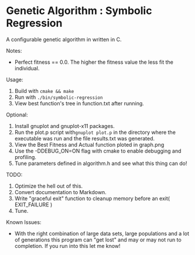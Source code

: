 Genetic Algorithm : Symbolic Regression
=================

A configurable genetic algorithm in written in C.

Notes:

- Perfect fitness == 0.0. The higher the fitness value the less fit the individual.

Usage:

1. Build with `cmake && make`
2. Run with `./bin/symbolic-regression`
3. View best function's tree in function.txt after running.

Optional:

1. Install gnuplot and gnuplot-x11 packages.
2. Run the plot.p script with`gnuplot plot.p` in the directory where the executable was run and the file results.txt was generated.
3. View the Best Fitness and Actual function ploted in graph.png 
4. Use the -DDEBUG_ON=ON flag with cmake to enable debugging and profiling.
5. Tune parameters defined in algorithm.h and see what this thing
can do!

TODO:

1. Optimize the hell out of this.
2. Convert documentation to Markdown.
3. Write "graceful exit" function to cleanup memory before an 
exit( EXIT_FAILURE ) 
4. Tune.

Known Issues:

- With the right combination of large data sets, large populations and a lot of generations this program can "get lost" and may or may not run to completion. If you run into this let me know!
 

